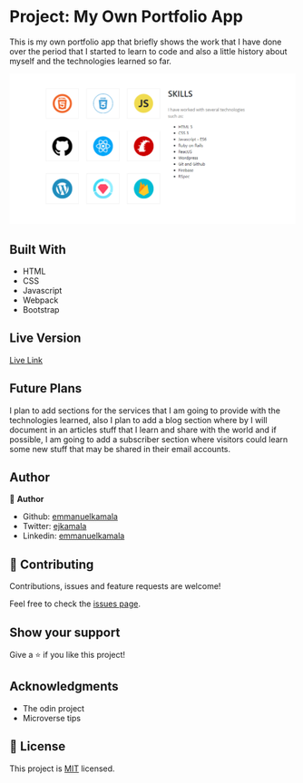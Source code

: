 # Project: My Own Portfolio App

This is my own portfolio app that briefly shows the work that I have done over the period that I started to learn to code and also a little history about myself and the technologies learned so far.

![screenshot](./dist/img/intro.png)

## Built With

- HTML
- CSS
- Javascript
- Webpack
- Bootstrap

## Live Version

[Live Link](https://emmanuelkamala.me)



## Future Plans

I plan to add sections for the services that I am going to provide with the technologies learned, also I plan to add a blog section where by I will document in an articles stuff that I learn and share with the world and if possible, I am going to add a subscriber section where visitors could learn some new stuff that may be shared in their email accounts.


## Author

👤 **Author**

- Github: [emmanuelkamala](https://github.com/emmanuelkamala)
- Twitter: [ejkamala](https://twitter.com/ejkamala)
- Linkedin: [emmanuelkamala](https://linkedin.com/in/emmanuelkamala)

## 🤝 Contributing

Contributions, issues and feature requests are welcome!

Feel free to check the [issues page](issues/).

## Show your support

Give a ⭐️ if you like this project!

## Acknowledgments

- The odin project
- Microverse tips

## 📝 License

This project is [MIT](lic.url) licensed.
